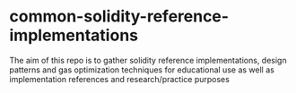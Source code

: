 # common-solidity-reference-implementations
The aim of this repo is to gather solidity reference implementations, design patterns and gas optimization techniques for educational use as well as implementation references and research/practice purposes
